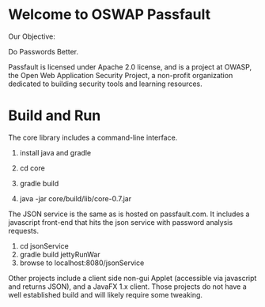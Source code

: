 Welcome to OSWAP Passfault
==============
Our Objective: 

Do Passwords Better.

Passfault is licensed under Apache 2.0 license, and is a project at OWASP, the Open Web Application Security Project, a non-profit organization dedicated to building security tools and learning resources.

Build and Run
=================
The core library includes a command-line interface.  
1) install java and gradle

2) cd core 

3) gradle build

4) java -jar core/build/lib/core-0.7.jar

The JSON service is the same as is hosted on passfault.com.  It includes a javascript front-end that hits the json service with password analysis requests.
1) cd jsonService
2) gradle build jettyRunWar
3) browse to localhost:8080/jsonService

Other projects include a client side non-gui Applet (accessible via javascript and returns JSON), and a JavaFX 1.x client.  Those projects do not have a well established build and will likely require some tweaking.
